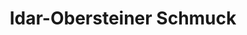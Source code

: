 ---
title: "Idar-Obersteiner Schmuck"
url: /bernkastel-kues/idar-obersteiner-schmuck/
shop: Schmuck
---
